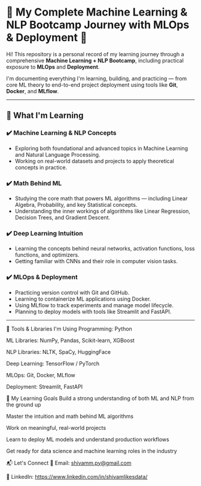 # 🧠 My Complete Machine Learning & NLP Bootcamp Journey with MLOps & Deployment 🚀

Hi! This repository is a personal record of my learning journey through a comprehensive **Machine Learning + NLP Bootcamp**, including practical exposure to **MLOps** and **Deployment**.

I'm documenting everything I'm learning, building, and practicing — from core ML theory to end-to-end project deployment using tools like **Git**, **Docker**, and **MLflow**.

---

## 📍 What I'm Learning

### ✔️ Machine Learning & NLP Concepts
- Exploring both foundational and advanced topics in Machine Learning and Natural Language Processing.
- Working on real-world datasets and projects to apply theoretical concepts in practice.

### ✔️ Math Behind ML
- Studying the core math that powers ML algorithms — including Linear Algebra, Probability, and key Statistical concepts.
- Understanding the inner workings of algorithms like Linear Regression, Decision Trees, and Gradient Descent.

### ✔️ Deep Learning Intuition
- Learning the concepts behind neural networks, activation functions, loss functions, and optimizers.
- Getting familiar with CNNs and their role in computer vision tasks.

### ✔️ MLOps & Deployment
- Practicing version control with Git and GitHub.
- Learning to containerize ML applications using Docker.
- Using MLflow to track experiments and manage model lifecycle.
- Planning to deploy models with tools like Streamlit and FastAPI.

---

🔧 Tools & Libraries I'm Using
Programming: Python

ML Libraries: NumPy, Pandas, Scikit-learn, XGBoost

NLP Libraries: NLTK, SpaCy, HuggingFace

Deep Learning: TensorFlow / PyTorch

MLOps: Git, Docker, MLflow

Deployment: Streamlit, FastAPI

🎯 My Learning Goals
Build a strong understanding of both ML and NLP from the ground up

Master the intuition and math behind ML algorithms

Work on meaningful, real-world projects

Learn to deploy ML models and understand production workflows

Get ready for data science and machine learning roles in the industry

📬 Let's Connect
📧 Email: shivamm.py@gmail.com

🔗 LinkedIn: https://www.linkedin.com/in/shivamlikesdata/



